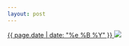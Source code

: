 ```yaml
---
layout: post
---
```


<p>
  <a href="/141">
    <time>{{ page.date | date: "%e %B %Y" }}</time>
    <img src="{{ site.assets_url }}/141.jpg">
  </a>
  
</p>
